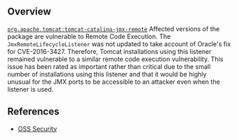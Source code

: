 ## Overview
[`org.apache.tomcat:tomcat-catalina-jmx-remote`](http://search.maven.org/#search%7Cga%7C1%7Ca%3A%22tomcat-catalina-jmx-remote%22)
Affected versions of the package are vulnerable to Remote Code Execution. The `JmxRemoteLifecycleListener` was not updated to take account of Oracle's fix for CVE-2016-3427. Therefore, Tomcat installations using this listener remained vulnerable to a similar remote code execution vulnerability. This issue has been rated as important rather than critical due to the small number of installations using this listener and that it would be highly unusual for the JMX ports to be accessible to an attacker even when the listener is used.

## References
- [OSS Security](http://www.openwall.com/lists/oss-security/2016/11/22/16)

